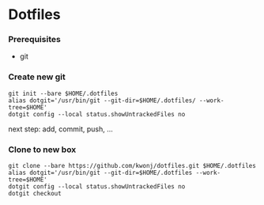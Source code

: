 # Dotfiles

### Prerequisites
- git

### Create new git
```
git init --bare $HOME/.dotfiles
alias dotgit='/usr/bin/git --git-dir=$HOME/.dotfiles/ --work-tree=$HOME'
dotgit config --local status.showUntrackedFiles no
```
next step: add, commit, push, ...

### Clone to new box
```
git clone --bare https://github.com/kwonj/dotfiles.git $HOME/.dotfiles
alias dotgit='/usr/bin/git --git-dir=$HOME/.dotfiles --work-tree=$HOME'
dotgit config --local status.showUntrackedFiles no
dotgit checkout
```